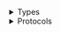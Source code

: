 <details>
<summary>Types</summary>

  - [OutpostsClient](/aws-sdk-swift/reference/0.x/AWSOutposts/OutpostsClient)
  - [OutpostsClient.OutpostsClientConfiguration](/aws-sdk-swift/reference/0.x/AWSOutposts/OutpostsClient.OutpostsClientConfiguration)
  - [OutpostsClientLogHandlerFactory](/aws-sdk-swift/reference/0.x/AWSOutposts/OutpostsClientLogHandlerFactory)
  - [OutpostsClientTypes](/aws-sdk-swift/reference/0.x/AWSOutposts/OutpostsClientTypes)

</details>

<details>
<summary>Protocols</summary>

  - [OutpostsClientProtocol](/aws-sdk-swift/reference/0.x/AWSOutposts/OutpostsClientProtocol)

</details>

